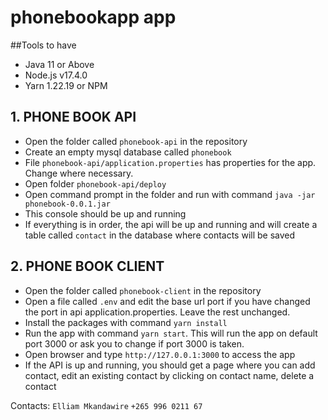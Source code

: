 # phonebookapp app

##Tools to have
* Java 11 or Above
* Node.js v17.4.0
* Yarn 1.22.19 or NPM

## 1. PHONE BOOK API
* Open the folder called `phonebook-api` in the repository
* Create an empty mysql database called `phonebook`
* File `phonebook-api/application.properties` has properties for the app. Change where necessary.
* Open folder `phonebook-api/deploy`
* Open command prompt in the folder and run with command `java -jar phonebook-0.0.1.jar`
* This console should be up and running
* If everything is in order, the api will be up and running and will create a table called `contact` in the database where contacts will be saved


## 2. PHONE BOOK CLIENT
* Open the folder called `phonebook-client` in the repository
* Open a file called `.env` and edit the base url port if you have changed the port in api application.properties. Leave the rest unchanged. 
* Install the packages with command `yarn install`
* Run the app with command `yarn start`. This will run the app on default port 3000 or ask you to change if port 3000 is taken.
* Open browser and type `http://127.0.0.1:3000` to access the app
* If the API is up and running, you should get a page where you can add contact, edit an existing contact by clicking on contact name, delete a contact



Contacts: 
`Elliam Mkandawire`
`+265 996 0211 67`





